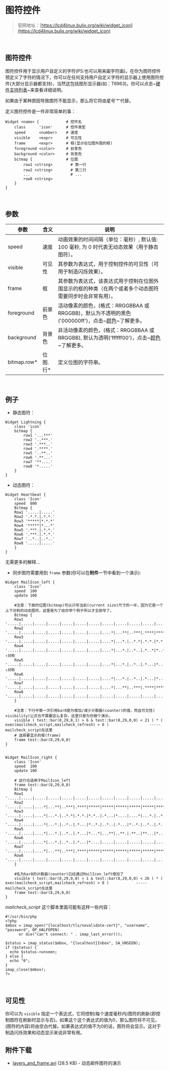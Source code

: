 # 图符控件

> 官网地址：[https://lcd4linux.bulix.org/wiki/widget_icon](https://lcd4linux.bulix.org/wiki/widget_icon)
<br>

## 图符控件

图符控件用于显示用户自定义的字符(PS:也可以用来画字符画)。在你为图符控件预定义了字符的情况下，你可以在任何支持用户自定义字符的显示器上使用图符控件(大部分显示器都支持)，当然这包括图形显示器(如：T6963)。你可以点击~[硬件支持列表](https://lcd4linux.bulix.org/wiki/Displays)~来查看详细说明。

如果由于某种原因导致图符不能显示，那么将它将由星号'*'代替。 

定义图符控件是一件非常简单的事：
```
Widget <name> {            # 控件名
    class      'icon'      # 控件类型
    speed      <number>    # 速度
    visible    <expr>      # 可见性
    frame      <expr>      # 框(显示在位图外围的框)
    foreground <color>     # 前景色
    background <color>     # 背景色
    bitmap {               # 位图
        row1 <string>        # 第一行
        row2 <string>        # 第二行
        ...                  # ...
        row8 <string>
    }
}
```

<br>

## 参数
|参数|含义|说明|
|-|-|-|
|speed|速度|动画效果的时间间隔（单位：毫秒）, 默认值: 100 毫秒, 为 0 时代表无动态效果（用于静态图符）。|
|visible|可见性|其参数为表达式，用于控制控件的可见性（可用于制造闪烁效果）。|
|frame|框|其参数为表达式，该表达式用于控制在位图外围显示的框的种类（在两个或者多个动态图符需要同步时会非常有用）。|
|foreground|前景色|活动像素的颜色，(格式：RRGGBBAA 或 RRGGBB)，默认为不透明的黑色('000000ff')，点击~[颜色](https://lcd4linux.bulix.org/wiki/colors)~了解更多。 |
|background|背景色|非活动像素的颜色，(格式：RRGGBBAA 或 RRGGBB), 默认为透明('ffffff00')，点击~[颜色](https://lcd4linux.bulix.org/wiki/colors)~了解更多。|
|bitmap.row*|位图.行*|定义位图的字符串。|

<br>

## 例子
- 静态图符：
```
Widget Lightning {
    class 'icon'
    bitmap {
        row1 '...***'
        row2 '..***.'
        row3 '.***..'
        row4 '.****.'
        row5 '..**..'
        row6 '.**...'
        row7 '**....'
        row8 '*.....'
    }
}
```

- 动态图符：
```
Widget Heartbeat {
    class 'Icon'
    speed  800
    Bitmap {
	Row1 '.....|.....'
	Row2 '.*.*.|.*.*.'
	Row3 '*****|*.*.*'
	Row4 '*****|*...*'
	Row5 '.***.|.*.*.'
	Row6 '.***.|.*.*.'
	Row7 '..*..|..*..'
	Row8 '.....|.....'
    }
}
```
无需更多的解释... 

- 同步图符需要用到 `frame` 参数(你可以在**附件**一节中看到一个演示):
```
Widget MailIcon_left {
    class 'Icon'
    speed  100
    update 100

    #注意：下面的位图(bitmap)可以只写当前(current size)尺寸的一半，因为它是一个上下对称的动态图符，这里是为了给你举个例子所以才全部写了。
    Bitmap {
	Row1 '.....|.....|.....|.....|.....|.....|.....|.....|.....|.....|.....|.....|.....|.....|.....|.....|.....|.....|.....|.....|.....|.....|.....|.....|.....|.....|.....|.....|.....|.....'
	Row2 '.....|.....|.....|.....|.....|.....|.....|....*|...**|..***|.****|*****|*****|*****|*****|*****|*****|.****|..***|...**|....*|.....|.....|.....|.....|.....|.....|.....|.....|.....'
	Row3 '.....|.....|.....|.....|.....|.....|.....|....*|...*.|..*.*|.*.*.|*.*..|*.*..|*.*..|*.*..|*.*..|*.*..|.*.*.|..*.*|...*.|....*|.....|.....|.....|.....|.....|.....|.....|.....|.....'
	Row4 '.....|.....|.....|.....|.....|.....|.....|....*|...*.|..*..|.*..*|*..*.|*..*.|*..*.|*..*.|*..*.|*..*.|.*..*|..*..|...*.|....*|.....|.....|.....|.....|.....|.....|.....|.....|.....'  ↑对称
	Row5 '.....|.....|.....|.....|.....|.....|.....|....*|...*.|..*..|.*...|*...*|*...*|*...*|*...*|*...*|*...*|.*...|..*..|...*.|....*|.....|.....|.....|.....|.....|.....|.....|.....|.....'     ↓对称
	Row6 '.....|.....|.....|.....|.....|.....|.....|....*|...*.|..*..|.*...|*....|*....|*....|*....|*....|*....|.*...|..*..|...*.|....*|.....|.....|.....|.....|.....|.....|.....|.....|.....'
	Row7 '.....|.....|.....|.....|.....|.....|.....|....*|...**|..***|.****|*****|*****|*****|*****|*****|*****|.****|..***|...**|....*|.....|.....|.....|.....|.....|.....|.....|.....|.....'
	Row8 '.....|.....|.....|.....|.....|.....|.....|.....|.....|.....|.....|.....|.....|.....|.....|.....|.....|.....|.....|.....|.....|.....|.....|.....|.....|.....|.....|.....|.....|.....'
    }

    #注意：下行中第一次引用bar8是为增加/减少计数器(counter)的值，而且可见性( visibility)公式也不需要这么复杂，这里只是为你做个演示。
    visible ( test::bar(8,29,0,1) > 6 & test::bar(8,29,0,0) < 21 ) * ( exec(mailcheck_script,mailcheck_refresh) > 0 )                  -----mailcheck_script在这里
    # 选择要显示的框(frame)
    frame test::bar(8,29,0,0)
}


Widget MailIcon_right {
    class 'Icon'
    speed  100
    update 100

    # 这行也适用于MailIcon_left
    frame test::bar(8,29,0,0)
    Bitmap {
	Row1 '.....|.....|.....|.....|.....|.....|.....|.....|.....|.....|.....|.....|.....|.....|.....|.....|.....|.....|.....|.....|.....|.....|.....|.....|.....|.....|.....|.....|.....|.....|'
	Row2 '.....|.....|....*|...**|..***|.****|*****|*****|*****|*****|*****|*****|*****|*****|*****|*****|*****|*****|*****|*****|*****|*****|.****|..***|...**|....*|.....|.....|.....|.....|'
	Row3 '.....|.....|....*|...*.|..*.*|.*.*.|*.*..|.*...|*....|....*|...*.|..*.*|..*.*|..*.*|..*.*|..*.*|..*.*|...*.|....*|*....|.*...|*.*..|.*.*.|..*.*|...*.|....*|.....|.....|.....|.....|'
	Row4 '.....|.....|....*|...*.|..*..|.*...|*..*.|..*..|.*...|*..*.|..*..|.*..*|.*..*|.*..*|.*..*|.*..*|.*..*|..*..|*..*.|.*...|..*..|*..*.|.*...|..*..|...*.|....*|.....|.....|.....|.....|'
	Row5 '.....|.....|....*|...*.|..*..|.*...|*...*|...**|..**.|.**..|**...|*...*|*...*|*...*|*...*|*...*|*...*|**...|.**..|..**.|...**|*...*|.*...|..*..|...*.|....*|.....|.....|.....|.....|'
	Row6 '.....|.....|....*|...*.|..*..|.*...|*....|.....|.....|.....|.....|....*|....*|....*|....*|....*|....*|.....|.....|.....|.....|*....|.*...|..*..|...*.|....*|.....|.....|.....|.....|'
	Row7 '.....|.....|....*|...**|..***|.****|*****|*****|*****|*****|*****|*****|*****|*****|*****|*****|*****|*****|*****|*****|*****|*****|.****|..***|...**|....*|.....|.....|.....|.....|'
	Row8 '.....|.....|.....|.....|.....|.....|.....|.....|.....|.....|.....|.....|.....|.....|.....|.....|.....|.....|.....|.....|.....|.....|.....|.....|.....|.....|.....|.....|.....|.....|'
    }

    #名为bar8的计数器(counter)已经通过MailIcon_left增加了
    visible ( test::bar(8,29,0,0) > 1 & test::bar(8,29,0,0) < 26 ) * ( exec(mailcheck_script,mailcheck_refresh) > 0 )            -----mailcheck_script在这里
    frame test::bar(8,29,0,0)
}
```
*mailcheck_script* 这个脚本里面可能有这样一些内容：
```
#!/usr/bin/php
<?php
$mbox = imap_open("{localhost/tls/novalidate-cert}", "username", "password", OP_HALFOPEN)
      or die("can't connect: " . imap_last_error());

$status = imap_status($mbox, "{localhost}Inbox", SA_UNSEEN);
if ($status) {
  echo $status->unseen;
} else {
  echo "0";
}
imap_close($mbox);
?>
```

<br>

## 可见性
你可以为 `visible` 指定一个表达式，它将控制(每个速度毫秒内)图符的刷新(即控制图符在刷新时显示与否)。如果这个这个表达式的值为0，那么图符将不可见，(图符的内容)将由空白代替。如果表达式的值不为0的话，图符将会显示。这对于制造闪烁效果和动态显示来说非常有用。 
<br>

## 附件下载
  - [layers_and_frame.avi](https://lcd4linux.bulix.org/attachment/wiki/widget_icon/layers_and_frame.avi)  (28.5 KB) - 动态邮件图符的演示

